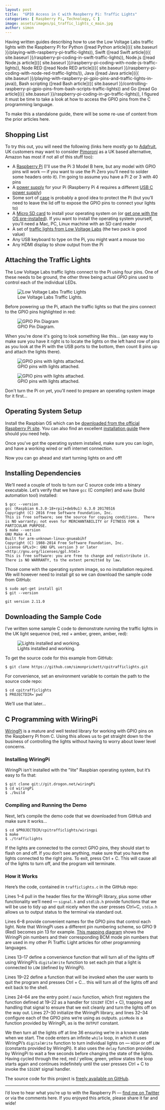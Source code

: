 ```yaml
---
layout: post
title:  "GPIO Access in C with Raspberry Pi: Traffic Lights"
categories: [ Raspberry Pi, Technology, C ]
image: assets/images/pi_traffic_lights_c_main.jpg
author: simon
---
```

Having written guides describing how to use the Low Voltage Labs traffic lights with the Raspberry Pi for Python ([read Python article]({{ site.baseurl }}/playing-with-raspberry-pi-traffic-lights)), Swift ([read Swift article]({{ site.baseurl }}/raspberry-pi-coding-in-swift-traffic-lights)), Node.js ([read Node.js article]({{ site.baseurl }}/raspberry-pi-coding-with-node-js-traffic-lights)), Node RED ([read Node RED article]({{ site.baseurl }}/raspberry-pi-coding-with-node-red-traffic-lights/)), Java ([read Java article]({{ site.baseurl }}/playing-with-raspberry-pi-gpio-pins-and-traffic-lights-in-java)), Bash scripting ([read Bash article]({{ site.baseurl }}/controlling-raspberry-pi-gpio-pins-from-bash-scripts-traffic-lights)) and Go ([read Go article]({{ site.baseurl }}/raspberry-pi-coding-in-go-traffic-lights)), I figured it must be time to take a look at how to access the GPIO pins from the C programming language.

To make this a standalone guide, there will be some re-use of content from the prior articles here.

## Shopping List

To try this out, you will need the following (links here mostly go to [Adafruit](https://www.adafruit.com/), UK customers may want to consider [Pimoroni](https://shop.pimoroni.com/) as a UK based alternative, Amazon has most if not all of this stuff too):

* A [Raspberry Pi](https://www.adafruit.com/product/3055) (I'll use the Pi 3 Model B here, but any model with GPIO pins will work — if you want to use the Pi Zero you’ll need to solder some headers onto it). I'm going to assume you have a Pi 2 or 3 with 40 pins
* A [power supply](https://www.adafruit.com/product/1995) for your Pi (Raspberry Pi 4 requires a different [USB C power supply](https://www.adafruit.com/product/4298))
* Some sort of [case](https://www.adafruit.com/product/2256) is probably a good idea to protect the Pi (but you’ll need to leave the lid off to expose the GPIO pins to connect your lights to)
* A [Micro SD card](https://www.adafruit.com/product/1294) to install your operating system on (or [get one with the OS pre-installed](https://www.adafruit.com/product/3259)). If you want to install the operating system yourself, you'll need a Mac, PC, Linux machine with an SD card reader
* A set of [traffic lights from Low Voltage Labs](http://lowvoltagelabs.com/products/pi-traffic/) (the two pack is good value)
* Any USB keyboard to type on the Pi, you might want a mouse too
* Any HDMI display to show output from the Pi

## Attaching the Traffic Lights

The Low Voltage Labs traffic lights connect to the Pi using four pins. One of these needs to be ground, the other three being actual GPIO pins used to control each of the individual LEDs.

<figure class="figure">
  <img src="{{ site.baseurl }}/assets/images/pi_traffic_lights_c_lights_stock.jpg" class="figure-img img-fluid" alt="Low Voltage Labs Traffic Lights">
  <figcaption class="figure-caption text-center">Low Voltage Labs Traffic Lights.</figcaption>
</figure>

Before powering up the Pi, attach the traffic lights so that the pins connect to the GPIO pins highlighted in red:

<figure class="figure">
  <img src="{{ site.baseurl }}/assets/images/pi_traffic_lights_c_gpio_diagram.png" class="figure-img img-fluid" alt="GPIO Pin Diagram">
  <figcaption class="figure-caption text-center">GPIO Pin Diagram.</figcaption>
</figure>

When you're done it's going to look something like this... (an easy way to make sure you have it right is to locate the lights on the left hand row of pins as you look at the Pi with the USB ports to the bottom, then count 8 pins up and attach the lights there).

<figure class="figure">
  <img src="{{ site.baseurl }}/assets/images/pi_traffic_lights_c_lights_attached_1.jpg" class="figure-img img-fluid" alt="GPIO pins with lights attached.">
  <figcaption class="figure-caption text-center">GPIO pins with lights attached.</figcaption>
</figure>

<figure class="figure">
  <img src="{{ site.baseurl }}/assets/images/pi_traffic_lights_c_lights_attached_2.jpg" class="figure-img img-fluid" alt="GPIO pins with lights attached.">
  <figcaption class="figure-caption text-center">GPIO pins with lights attached.</figcaption>
</figure>

Don't turn the Pi on yet, you'll need to prepare an operating system image for it first...

## Operating System Setup

Install the Raspbian OS which can be [downloaded from the official Raspberry Pi site](https://www.raspberrypi.org/downloads/raspbian/). You can also find an excellent [installation guide](https://www.raspberrypi.org/documentation/installation/installing-images/README.md) there should you need help.

Once you've got the operating system installed, make sure you can login, and have a working wired or wifi internet connection.

Now you can go ahead and start turning lights on and off!

## Installing Dependencies

We’ll need a couple of tools to turn our C source code into a binary executable. Let’s verify that we have `gcc` (C compiler) and `make` (build automation tool) installed:

```
$ gcc --version
gcc (Raspbian 6.3.0-18+rpi1+deb9u1) 6.3.0 20170516
Copyright (C) 2016 Free Software Foundation, Inc.
This is free software; see the source for copying conditions.  There is NO warranty; not even for MERCHANTABILITY or FITNESS FOR A PARTICULAR PURPOSE.
$ make --version
GNU Make 4.1
Built for arm-unknown-linux-gnueabihf
Copyright (C) 1988-2014 Free Software Foundation, Inc.
License GPLv3+: GNU GPL version 3 or later <http://gnu.org/licenses/gpl.html>
This is free software: you are free to change and redistribute it. There is NO WARRANTY, to the extent permitted by law.
```

Those come with the operating system image, so no installation required. We will however need to install git so we can download the sample code from GitHub:

```
$ sudo apt-get install git
$ git --version

git version 2.11.0
```

## Downloading the Sample Code

I’ve written some sample C code to demonstrate running the traffic lights in the UK light sequence (red, red + amber, green, amber, red):

<figure class="figure">
  <img src="{{ site.baseurl }}/assets/images/pi_traffic_lights_c_lights_working.gif" class="figure-img img-fluid" alt="Lights installed and working.">
  <figcaption class="figure-caption text-center">Lights installed and working.</figcaption>
</figure>

To get the source code for this example from GitHub:

```
$ git clone https://github.com/simonprickett/cpitrafficlights.git
```

For convenience, set an environment variable to contain the path to the source code repo:

```
$ cd cpitrafficlights
$ PROJECTDIR=`pwd`
```

We’ll use that later…

## C Programming with WiringPi

[WiringPi](http://wiringpi.com/) is a mature and well tested library for working with GPIO pins on the Raspberry Pi from C. Using this allows us to get straight down to the business of controlling the lights without having to worry about lower level concerns.

### Installing WiringPi

WiringPi isn’t installed with the "lite" Raspbian operating system, but it’s easy to fix that:

```
$ git clone git://git.drogon.net/wiringPi
$ cd wiringPi
$ ./build
```

### Compiling and Running the Demo

Next, let’s compile the demo code that we downloaded from GitHub and make sure it works...

```
$ cd $PROJECTDIR/cpitrafficlights/wiringpi
$ make
$ ./trafficlights
```

If the lights are connected to the correct GPIO pins, they should start to flash on and off. If you don’t see anything, make sure that you have the lights connected to the right pins. To exit, press Ctrl + C. This will cause all of the lights to turn off, and the program will terminate.

### How it Works

Here’s the code, contained in `trafficlights.c` in the GitHub repo:

<script src="https://gist.github.com/simonprickett/af80dff02d905c4114911ac2b7d8d91f.js"></script>

Lines 1–4 pull in the header files for the WiringPi library, plus some other functionality we’ll need — `signal.h` and `stdlib.h` provide functions that we will be use to tidy up and quit nicely when the user presses Ctrl+C, `stdio.h` allows us to output status to the terminal via standard out.

Lines 6–8 provide convenient names for the GPIO pins that control each light. Note that WiringPi uses a different pin numbering scheme, so GPIO 9 (Red) becomes pin 13 for example. [This mapping diagram](https://pinout.xyz/pinout/wiringpi) shows the WiringPi pin numbers and their corresponding BCM mode pin numbers that are used in my other Pi Traffic Light articles for other programming languages.

Lines 13–17 define a convenience function that will turn all of the lights off using WiringPi’s `digitalWrite` function to set each pin that a light is connected to `LOW` (defined by WiringPi).

Lines 19–22 define a function that will be invoked when the user wants to quit the program and presses Ctrl + C… this will turn all of the lights off and exit back to the shell.

Lines 24–64 are the entry point / `main` function, which first registers the function defined at 19–22 as a handler for `SIGINT` (Ctrl + C), trapping and handling that signal to ensure that we exit cleanly and turn the lights off on the way out. Lines 27–30 initialize the WiringPi library, and lines 32–34 configure each of the GPIO pins we’re using as outputs. `pinMode` is a function provided by WiringPi, as is the `OUTPUT` constant.

We then turn all the lights off at line 36 ensuring we’re in a known state when we start. The code enters an infinite `while` loop, in which it uses WiringPi’s `digitalWrite` function to turn individual lights on — `HIGH` or off `LOW` (constants provided by WiringPi). It also uses the `delay` function provided by WiringPi to wait a few seconds before changing the state of the lights. Having cycled through the red, red / yellow, green, yellow states the loop starts again and continues indefinitely until the user presses Ctrl + C to invoke the `SIGINT` signal handler.

The source code for this project is [freely available on GitHub](https://github.com/simonprickett/cpitrafficlights).

---

I’d love to hear what you’re up to with the Raspberry Pi — [find me on Twitter](https://twitter.com/simon_prickett) or via the comments here. If you enjoyed this article, please share it far and wide!






